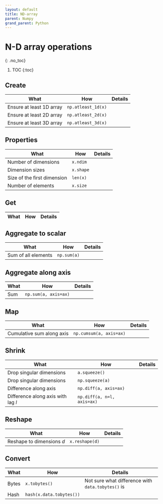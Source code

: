 ```yaml
---
layout: default
title: ND-array
parent: Numpy
grand_parent: Python
---
```


# N-D array operations
{: .no_toc}

1. TOC
{:toc}

## Create

| What | How | Details |
|---|---|---|
| Ensure at least 1D array | `np.atleast_1d(x)` | |
| Ensure at least 2D array | `np.atleast_2d(x)` | |
| Ensure at least 3D array | `np.atleast_3d(x)` | |

## Properties

| What | How | Details |
|---|---|---|
| Number of dimensions | `x.ndim` | |
| Dimension sizes | `x.shape` | |
| Size of the first dimension | `len(x)` | |
| Number of elements | `x.size` | |

## Get

| What | How | Details |
|---|---|---|

## Aggregate to scalar

| What | How | Details |
|---|---|---|
| Sum of all elements | `np.sum(a)` | |

## Aggregate along axis

| What | How | Details |
|---|---|---|
| Sum | `np.sum(a, axis=ax)` | |

## Map

| What | How | Details |
|---|---|---|
| Cumulative sum along axis | `np.cumsum(a, axis=ax)` | |

## Shrink

| What | How | Details |
|---|---|---|
| Drop singular dimensions | `a.squeeze()` | |
| Drop singular dimensions | `np.squeeze(a)` | |
| Difference along axis | `np.diff(a, axis=ax)` | |
| Difference along axis with lag $l$ | `np.diff(a, n=l, axis=ax)` | |

## Reshape

| What | How | Details |
|---|---|---|
| Reshape to dimensions $d$ | `x.reshape(d)` |  

## Convert

| What | How | Details |
|---|---|---|
| Bytes | `x.tobytes()` | Not sure what difference with `data.tobytes()` is |
| Hash | `hash(x.data.tobytes())` | |
